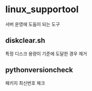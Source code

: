 # linux_supportool
서버 운영에 도둠이 되는 도구





## diskclear.sh
특정 디스크 용량이 기준에 도달한 경우 제거





## pythonversioncheck
패키지 최신번호 체크
